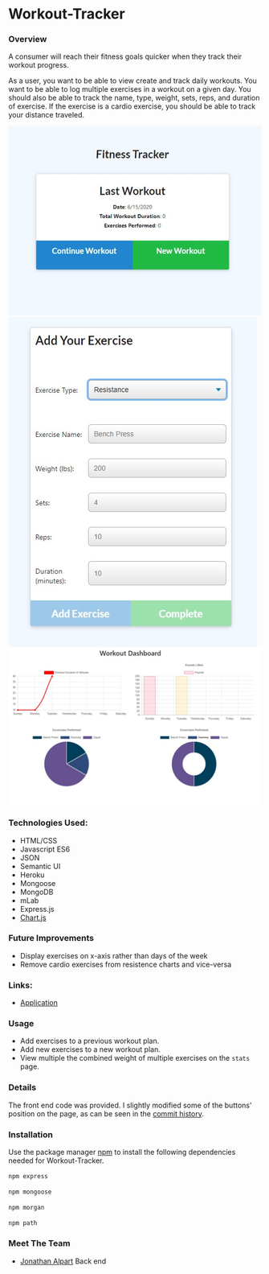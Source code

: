 # Workout-Tracker

### Overview
A consumer will reach their fitness goals quicker when they track their workout progress.

As a user, you want to be able to view create and track daily workouts. You want to be able to log multiple exercises in a workout on a given day. You should also be able to track the name, type, weight, sets, reps, and duration of exercise. If the exercise is a cardio exercise, you should be able to track your distance traveled.

![Last Workout](public/img/scsh1.jpg?raw=true "Last Workout")
![Add Exercise](public/img/scsh2.jpg?raw=true "Add Exercise")
![Dashboard](public/img/scsh3.jpg?raw=true "Workout Charts")

### Technologies Used:
* HTML/CSS
* Javascript ES6
* JSON
* Semantic UI
* Heroku
* Mongoose
* MongoDB
* mLab
* Express.js
* [Chart.js](https://www.chartjs.org/)

### Future Improvements
* Display exercises on x-axis rather than days of the week
* Remove cardio exercises from resistence charts and vice-versa

### Links:
* [Application](https://stormy-gorge-38643.herokuapp.com/)

### Usage

* Add exercises to a previous workout plan.
* Add new exercises to a new workout plan.
* View multiple the combined weight of multiple exercises on the ```stats``` page.

### Details

The front end code was provided. I slightly modified some of the buttons' position on the page, as can be seen in the [commit history](https://github.com/Jack-Aaron/Workout-Tracker/commit/ad0c12e1f4c47324af68c3635476e63a58af0703/).

### Installation

Use the package manager [npm](https://www.npmjs.com/) to install the following dependencies needed for Workout-Tracker.

```bash
npm express
```

```bash
npm mongoose
```

```bash
npm morgan
```

```bash
npm path
```

### Meet The Team

* [Jonathan Alpart](https://github.com/Jack-Aaron/) Back end
